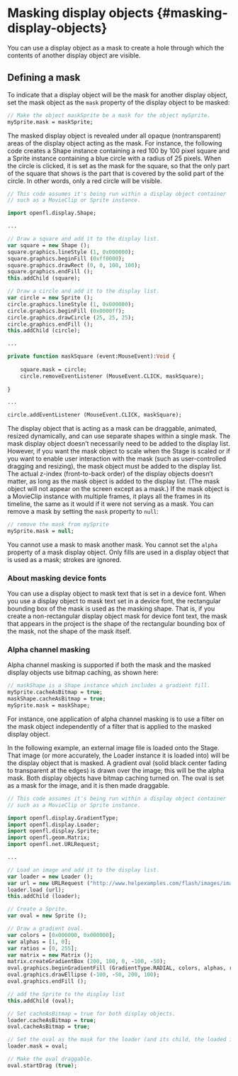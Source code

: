 # Masking display objects {#masking-display-objects}

You can use a display object as a mask to create a hole through which the contents of another display object are visible.

## Defining a mask

To indicate that a display object will be the mask for another display object, set the mask object as the `mask` property of the display object to be masked:

```haxe
// Make the object maskSprite be a mask for the object mySprite.
mySprite.mask = maskSprite;
```

The masked display object is revealed under all opaque (nontransparent) areas of the display object acting as the mask. For instance, the following code creates a Shape instance containing a red 100 by 100 pixel square and a Sprite instance containing a blue circle with a radius of 25 pixels. When the circle is clicked, it is set as the mask for the square, so that the only part of the square that shows is the part that is covered by the solid part of the circle. In other words, only a red circle will be visible.

```haxe
// This code assumes it's being run within a display object container
// such as a MovieClip or Sprite instance.

import openfl.display.Shape;

...

// Draw a square and add it to the display list.
var square = new Shape ();
square.graphics.lineStyle (1, 0x000000);
square.graphics.beginFill (0xff0000);
square.graphics.drawRect (0, 0, 100, 100);
square.graphics.endFill ();
this.addChild (square);

// Draw a circle and add it to the display list.
var circle = new Sprite ();
circle.graphics.lineStyle (1, 0x000000);
circle.graphics.beginFill (0x0000ff);
circle.graphics.drawCircle (25, 25, 25);
circle.graphics.endFill ();
this.addChild (circle);

...

private function maskSquare (event:MouseEvent):Void {
	
	square.mask = circle;
	circle.removeEventListener (MouseEvent.CLICK, maskSquare);
	
}

...

circle.addEventListener (MouseEvent.CLICK, maskSquare);
```

The display object that is acting as a mask can be draggable, animated, resized dynamically, and can use separate shapes within a single mask. The mask display object doesn’t necessarily need to be added to the display list. However, if you want the mask object to scale when the Stage is scaled or if you want to enable user interaction with the mask (such as user-controlled dragging and resizing), the mask object must be added to the display list. The actual z-index (front-to-back order) of the display objects doesn’t matter, as long as the mask object is added to the display list. (The mask object will not appear on the screen except as a mask.) If the mask object is a MovieClip instance with multiple frames, it plays all the frames in its timeline, the same as it would if it were not serving as a mask. You can remove a mask by setting the `mask` property to `null`:

```haxe
// remove the mask from mySprite
mySprite.mask = null;
```

You cannot use a mask to mask another mask. You cannot set the `alpha` property of a mask display object. Only fills are used in a display object that is used as a mask; strokes are ignored.

<!--
AIR 2

If a masked display object is cached by setting the cacheAsBitmap and cacheAsBitmapMatrix properties, the mask must be a child of the masked display object. Similarly, if the masked display object is a descendent of a display object container that is cached, both the mask and the display object must be descendents of that container. If the masked object is a descendent of more than one cached display object container, the mask must be a descendent of the cached container closest to the masked object in the display list.
-->

### About masking device fonts

You can use a display object to mask text that is set in a device font. When you use a display object to mask text set in a device font, the rectangular bounding box of the mask is used as the masking shape. That is, if you create a non-rectangular display object mask for device font text, the mask that appears in the project is the shape of the rectangular bounding box of the mask, not the shape of the mask itself.

### Alpha channel masking

Alpha channel masking is supported if both the mask and the masked display objects use bitmap caching, as shown here:

```haxe
// maskShape is a Shape instance which includes a gradient fill.
mySprite.cacheAsBitmap = true;
maskShape.cacheAsBitmap = true;
mySprite.mask = maskShape;
```

For instance, one application of alpha channel masking is to use a filter on the mask object independently of a filter that is applied to the masked display object.

In the following example, an external image file is loaded onto the Stage. That image (or more accurately, the Loader instance it is loaded into) will be the display object that is masked. A gradient oval (solid black center fading to transparent at the edges) is drawn over the image; this will be the alpha mask. Both display objects have bitmap caching turned on. The oval is set as a mask for the image, and it is then made draggable.

```haxe
// This code assumes it's being run within a display object container
// such as a MovieClip or Sprite instance.

import openfl.display.GradientType;
import openfl.display.Loader;
import openfl.display.Sprite;
import openfl.geom.Matrix;
import openfl.net.URLRequest;

...

// Load an image and add it to the display list.
var loader = new Loader ();
var url = new URLRequest ("http://www.helpexamples.com/flash/images/image1.jpg");
loader.load (url);
this.addChild (loader);

// Create a Sprite.
var oval = new Sprite ();

// Draw a gradient oval.
var colors = [0x000000, 0x000000];
var alphas = [1, 0];
var ratios = [0, 255];
var matrix = new Matrix ();
matrix.createGradientBox (200, 100, 0, -100, -50);
oval.graphics.beginGradientFill (GradientType.RADIAL, colors, alphas, ratios, matrix);
oval.graphics.drawEllipse (-100, -50, 200, 100);
oval.graphics.endFill ();

// add the Sprite to the display list
this.addChild (oval);

// Set cacheAsBitmap = true for both display objects.
loader.cacheAsBitmap = true;
oval.cacheAsBitmap = true;

// Set the oval as the mask for the loader (and its child, the loaded image)
loader.mask = oval;

// Make the oval draggable.
oval.startDrag (true);
```